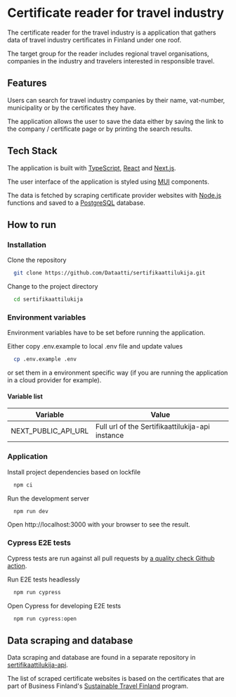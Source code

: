 # Certificate reader for travel industry

The certificate reader for the travel industry is a application that gathers data of travel industry certificates in Finland under one roof.

The target group for the reader includes regional travel organisations, companies in the industry and travelers interested in responsible travel.

## Features

Users can search for travel industry companies by their name, vat-number, municipality or by the certificates they have.

The application allows the user to save the data either by saving the link to the company / certificate page or by printing the search results.

## Tech Stack

The application is built with [TypeScript](https://www.typescriptlang.org/), [React](https://reactjs.org/) and [Next.js](https://nextjs.org/).

The user interface of the application is styled using [MUI](https://mui.com/) components.

The data is fetched by scraping certificate provider websites with [Node.js](https://nodejs.org/en/) functions and saved to a [PostgreSQL](https://www.postgresql.org/) database.


## How to run

### Installation

Clone the repository

```bash
  git clone https://github.com/Dataatti/sertifikaattilukija.git
```

Change to the project directory

```bash
  cd sertifikaattilukija
```

### Environment variables

Environment variables have to be set before running the application. 

Either copy .env.example to local .env file and update values

```bash
  cp .env.example .env
```

or set them in a environment specific way (if you are running the application in a cloud provider for example).

#### Variable list

| Variable    | Value |
| ----------- | ----------- |
| NEXT_PUBLIC_API_URL      | Full url of the Sertifikaattilukija-api instance  |

### Application

Install project dependencies based on lockfile

```bash
  npm ci
```

Run the development server

```bash
  npm run dev
```

Open http://localhost:3000 with your browser to see the result.

### Cypress E2E tests
Cypress tests are run against all pull requests by [a quality check Github action](/.github/workflows/quality_check.yml).

Run E2E tests headlessly

```bash
  npm run cypress
```

Open Cypress for developing E2E tests

```bash
  npm run cypress:open
```

## Data scraping and database

Data scraping and database are found in a separate repository in [sertifikaattilukija-api](https://github.com/Dataatti/sertifikaattilukija-api).

The list of scraped certificate websites is based on the certificates that are part of Business Finland's [Sustainable Travel Finland](https://www.businessfinland.fi/suomalaisille-asiakkaille/palvelut/matkailun-edistaminen/vastuullisuus/sertifioinnit--ohjelmat) program.
